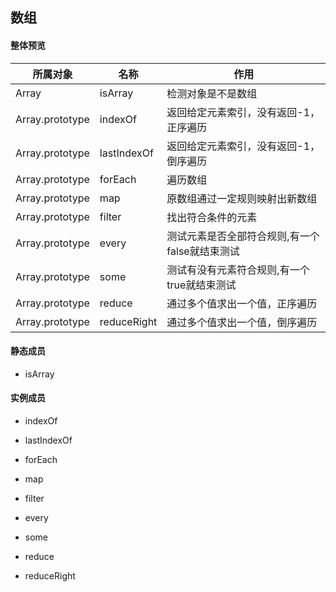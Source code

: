 ## 数组

#### 整体预览
| 所属对象 | 名称 | 作用 |
|       -       |    -    |    -   |
| Array|isArray | 检测对象是不是数组 |
| Array.prototype | indexOf | 返回给定元素索引，没有返回-1，正序遍历 |
| Array.prototype | lastIndexOf | 返回给定元素索引，没有返回-1，倒序遍历 |
| Array.prototype | forEach | 遍历数组 |
| Array.prototype | map | 原数组通过一定规则映射出新数组 |
| Array.prototype | filter | 找出符合条件的元素 |
| Array.prototype | every | 测试元素是否全部符合规则,有一个false就结束测试 |
| Array.prototype | some | 测试有没有元素符合规则,有一个true就结束测试 |
| Array.prototype | reduce | 通过多个值求出一个值，正序遍历 |
| Array.prototype | reduceRight | 通过多个值求出一个值，倒序遍历 |

#### 静态成员

- isArray

#### 实例成员

- indexOf

- lastIndexOf

- forEach

- map

- filter

- every

- some

- reduce

- reduceRight
